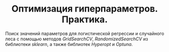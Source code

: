 # <center> **Оптимизация гиперпараметров. Практика.**

Поиск значений параметров для логистической регрессии и случайного леса с помощью методов *GridSearchCV*, *RandomizedSearchCV* из библиотеки *sklearn*, а также библиотек *Hyperopt* и *Optuna*. 